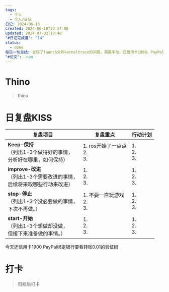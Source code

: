 ```yaml
---
tags:
  - 个人
  - 个人/日记
日记: 2024-06-18
created: 2024-06-18T20:57:00
updated: 2024-07-03T10:48
"#日记完成度": "14"
status:
  - done
每日一句总结: 发现了launch文件kerneltrace的问题，需要手动。还信用卡1900。PayPal绑定银行要看转账0.01的验证码
"#论文": .nan
---
```


# Thino
> thino

# 日复盘KISS
| **复盘项目**                                             | **复盘重点**                   | **行动计划**          |
| ---------------------------------------------------- | -------------------------- | ----------------- |
| **Keep-保持**<br>（列出1-3个做得好的事情，<br>   分析好在哪里，如何保持）     | 1.  ros开始了一点点<br>2. <br>3. | 1.  <br>2. <br>3. |
| **improve-改进**<br>（列出1-3个需要改进的事情，<br>  后续将采取哪些行动来改进） | 1.  <br>2. <br>3.          | 1.  <br>2. <br>3. |
| **stop-停止**<br>（列出1-3个没必要做的事情，<br>下次不再做。）            | 1.  不要一直玩游戏<br>2. <br>3.   | 1.  <br>2. <br>3. |
| **start-开始**<br>（列出1-3个想做却没做，<br>但接下来准备做的事情。）        | 1.  <br>2. <br>3.          | 1.  <br>2. <br>3. |

今天还信用卡1900
PayPal绑定银行要看转账0.01的验证码

# 打卡
> 归档后打卡


